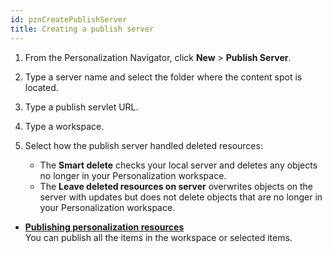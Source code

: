 ```yaml
---
id: pznCreatePublishServer
title: Creating a publish server
---
```





1.  From the Personalization Navigator, click **New** \> **Publish Server**.

2.  Type a server name and select the folder where the content spot is located.

3.  Type a publish servlet URL.

4.  Type a workspace.

5.  Select how the publish server handled deleted resources:

    -   The **Smart delete** checks your local server and deletes any objects no longer in your Personalization workspace.
    -   The **Leave deleted resources on server** overwrites objects on the server with updates but does not delete objects that are no longer in your Personalization workspace.

-   **[Publishing personalization resources](pznPublishing.md)**  
You can publish all the items in the workspace or selected items.

